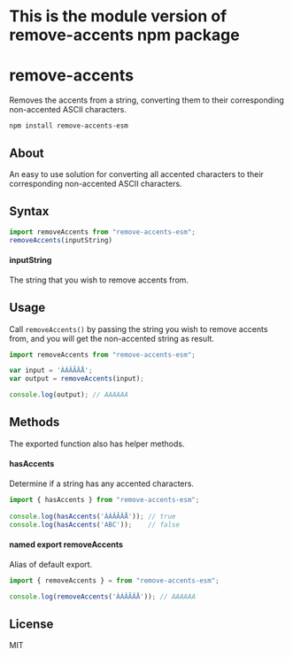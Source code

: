 # This is the module version of remove-accents npm package
# remove-accents

Removes the accents from a string, converting them to their corresponding non-accented ASCII characters.

```
npm install remove-accents-esm
```
<!-- 
TODO: Add our own build status
[![Build Status](https://travis-ci.org/tyxla/remove-accents.svg)](https://travis-ci.org/tyxla/remove-accents)
-->

## About

An easy to use solution for converting all accented characters to their corresponding non-accented ASCII characters.

## Syntax

``` js
import removeAccents from "remove-accents-esm";
removeAccents(inputString)
```

#### inputString

The string that you wish to remove accents from.

## Usage

Call `removeAccents()` by passing the string you wish to remove accents from, and you will get the non-accented string as result.

``` js
import removeAccents from "remove-accents-esm";

var input = 'ÀÁÂÃÄÅ';
var output = removeAccents(input);

console.log(output); // AAAAAA
```

## Methods

The exported function also has helper methods.

#### hasAccents

Determine if a string has any accented characters.

``` js
import { hasAccents } from "remove-accents-esm";
 
console.log(hasAccents('ÀÁÂÃÄÅ')); // true
console.log(hasAccents('ABC'));    // false
```

#### named export removeAccents

Alias of default export.

``` js
import { removeAccents } = from "remove-accents-esm";

console.log(removeAccents('ÀÁÂÃÄÅ')); // AAAAAA
```

## License
MIT
